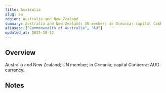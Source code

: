 ```yaml
---
title: Australia
slug: au
region: Australia and New Zealand
summary: Australia and New Zealand; UN member; in Oceania; capital Canberra; AUD currency.
aliases: ["Commonwealth of Australia", "AU"]
updated_at: 2025-10-12
---
```


## Overview

Australia and New Zealand; UN member; in Oceania; capital Canberra; AUD currency.

## Notes

<!-- Add your first note below -->
